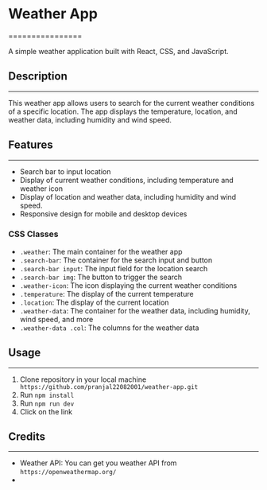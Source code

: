 # Weather App
================

A simple weather application built with React, CSS, and JavaScript.

## Description
---------------

This weather app allows users to search for the current weather conditions of a specific location. The app displays the temperature, location, and weather data, including humidity and wind speed.

## Features
------------

* Search bar to input location
* Display of current weather conditions, including temperature and weather icon
* Display of location and weather data, including humidity and wind speed.
* Responsive design for mobile and desktop devices


### CSS Classes

* `.weather`: The main container for the weather app
* `.search-bar`: The container for the search input and button
* `.search-bar input`: The input field for the location search
* `.search-bar img`: The button to trigger the search
* `.weather-icon`: The icon displaying the current weather conditions
* `.temperature`: The display of the current temperature
* `.location`: The display of the current location
* `.weather-data`: The container for the weather data, including humidity, wind speed, and more
* `.weather-data .col`: The columns for the weather data

## Usage
-----

1. Clone repository in your local machine ``` https://github.com/pranjal22082001/weather-app.git```
2. Run ``` npm install ```
3. Run ``` npm run dev ```
4. Click on the link
  

## Credits
-------

* Weather API: You can get you weather API from ``` https://openweathermap.org/ ```
* 

